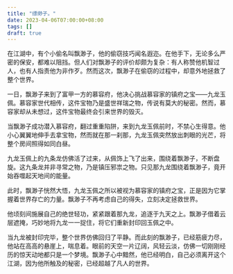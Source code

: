 ```yaml
---
title: "缥缈子。"
date: 2023-04-06T07:00:00+08:00
tags: []
draft: true
---
```


在江湖中，有个小偷名叫飘渺子，他的偷窃技巧闻名遐迩。在他手下，无论多么严密的保安，都难以阻挡。但人们对飘渺子的评价却颇为复杂：有人称赞他机智过人，也有人指责他为非作歹。然而这次，飘渺子在偷窃的过程中，却意外地拯救了整个世界。

一日，飘渺子来到了富甲一方的慕容府，他决心挑战慕容家的镇府之宝——九龙玉佩。慕容家世代相传，这件宝物乃是盛世祥瑞之物，传说有莫大的秘密。然而，慕容家却从未想过，这件宝物最终会引来世界的毁灭。

当飘渺子成功潜入慕容府，翻过重重陷阱，来到九龙玉佩前时，不禁心生得意。他小心翼翼地伸手去拿宝物，然而就在那一刹那，九龙玉佩突然放出刺眼的光芒，将整个房间照得如同白昼。

九龙玉佩上的九条龙仿佛活了过来，从佩饰上飞了出来，围绕着飘渺子，不断盘旋。这九条龙并非寻常之物，乃是镇压邪祟之物。只见那九龙围绕着飘渺子，竟开始吞噬起天地间的能量。

此时，飘渺子恍然大悟，九龙玉佩之所以被视为慕容家的镇府之宝，正是因为它掌握着世界存亡的力量。飘渺子不再考虑自己的得失，立刻决定拯救世界。

他顷刻间施展自己的绝世轻功，紧紧跟着那九龙，追逐于九天之上。飘渺子借着云层遮掩，巧妙地将九龙一一捉住，将它们重新封印回玉佩之中。

当九龙被封印完毕，整个世界仿佛回归了平静。而此刻的飘渺子，已经筋疲力尽，他站在高高的悬崖上，喘息着。眼前的天空一片辽阔，风轻云淡，仿佛一切刚刚经历的惊天动地都只是一个梦境。飘渺子心中黯然，他已经明白，自己必须离开这个江湖，因为他所触及的秘密，已经超越了凡人的世界。